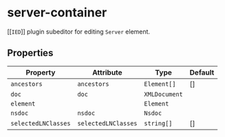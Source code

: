 # server-container

[[`IED`]] plugin subeditor for editing `Server` element.

## Properties

| Property            | Attribute           | Type          | Default |
|---------------------|---------------------|---------------|---------|
| `ancestors`         | `ancestors`         | `Element[]`   | []      |
| `doc`               | `doc`               | `XMLDocument` |         |
| `element`           |                     | `Element`     |         |
| `nsdoc`             | `nsdoc`             | `Nsdoc`       |         |
| `selectedLNClasses` | `selectedLNClasses` | `string[]`    | []      |
